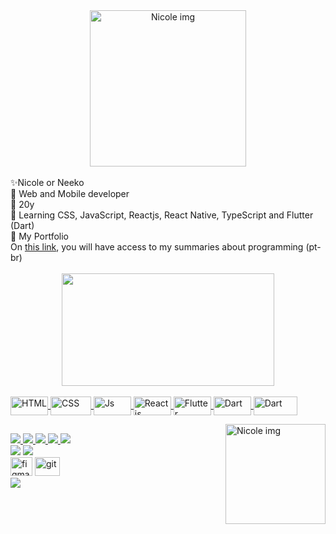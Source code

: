 <div align="center">
<img align="center"  height="250" width="250" alt="Nicole img" src="https://media.discordapp.net/attachments/904905624582750260/933097506034843678/neekogif.gif">
</div>
 
<br>
✨Nicole or Neeko
<br>
🌈 Web and Mobile developer
<br>
🌺 20y
<br>
🌹 Learning CSS, JavaScript, Reactjs, React Native, TypeScript and Flutter (Dart)
<br>
🍭 My Portfolio
<br>
On <a href="https://time-horse-883.notion.site/Resumos-f42794660dd24adf9ce735a5bbef4572">this link</a>, you will have access to my summaries about programming (pt-br) 
<br>
<br>

 <div align="center">
  <a href="https://github.com/nicolemachado">
  <img height="180em" width="340" src="https://github-readme-stats.vercel.app/api/top-langs/?username=nicolemachado&layout=compact&langs_count=7&theme=radical"/>
</div>
  
<div style="display: inline_block"><br>
  <img align="center" alt="HTML" height="30" width="60" src="https://img.shields.io/badge/HTML5-E34F26?style=for-the-badge&logo=html5&logoColor=white">
  <img align="center" alt="CSS" height="30" width="65" src="https://img.shields.io/badge/CSS3-1572B6?style=for-the-badge&logo=css3&logoColor=white">
  <img align="center" alt="Js" height="30" width="60" src="https://img.shields.io/badge/JavaScript-323330?style=for-the-badge&logo=javascript&logoColor=F7DF1E">
 <img align="center" alt="Reactjs" height="30" width="60" src="https://img.shields.io/badge/React-20232A?style=for-the-badge&logo=react&logoColor=61DAFB">
 <img align="center" alt="Flutter" height="30" width="60" src="https://img.shields.io/badge/Flutter-02569B?style=for-the-badge&logo=flutter&logoColor=white">
 <img align="center" alt="Dart" height="30" width="60" src="https://img.shields.io/badge/Dart-0175C2?style=for-the-badge&logo=dart&logoColor=white">
 <img align="center" alt="Dart" height="30" width="70" src="https://img.shields.io/badge/React_Native-20232A?style=for-the-badge&logo=react&logoColor=61DAFB">
 
 <a href="https://www.instagram.com/_nicolecnm/" target="_blank"> <img align="right" width="160" alt="Nicole img" src="https://cdn.discordapp.com/attachments/857752764577742848/877249075643310140/download20210801211105.png"></a>
  
</div>
  
  ##
  
  <div> 
  <a href="https://www.instagram.com/_nicolecnm/" target="_blank">
    <img src="https://img.shields.io/badge/-Instagram-%23E4405F?style=for-the-badge&logo=instagram&logoColor=white" target="_blank">
    </a>
  <a href="https://www.linkedin.com/in/nicole-machado-dev/" target="_blank">
    <img src="https://img.shields.io/badge/-LinkedIn-%230077B5?style=for-the-badge&logo=linkedin&logoColor=white" target="_blank">
    </a> 
   <a href="https://dev.to/nicolemachado" target="_blank">
    <img src="https://img.shields.io/badge/dev.to-0A0A0A?style=for-the-badge&logo=dev.to&logoColor=white" target="_blank">
    </a> 
   <a href="https://www.reddit.com/user/devNeeko" target="_blank">
    <img src="https://img.shields.io/badge/Reddit-FF4500?style=for-the-badge&logo=reddit&logoColor=white" target="_blank">
    </a> 
    <a href="https://www.twitch.tv/neekozada" target="_blank">
    <img src="https://img.shields.io/badge/Twitch-9146FF?style=for-the-badge&logo=twitch&logoColor=white" target="_blank">
    </a> 
   <br/>
    <img src="https://img.shields.io/badge/Android-3DDC84?style=for-the-badge&logo=android&logoColor=white">
    <img src="https://img.shields.io/badge/Windows-0078D6?style=for-the-badge&logo=windows&logoColor=white">
    <br/>
     <img alt="figma" height="30" width="35" src="https://cdn.jsdelivr.net/gh/devicons/devicon/icons/figma/figma-original.svg" />
   <img alt="git" height="30" width="40" src="https://cdn.jsdelivr.net/gh/devicons/devicon/icons/git/git-original.svg" />
   <br/>
 
   <img src="https://img.shields.io/badge/Made%20for-VSCode-1f425f.svg">
   <br/>
   
</div>
 
